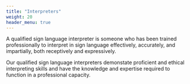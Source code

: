 ```yaml
---
title: "Interpreters"
weight: 20
header_menu: true
---
```


A qualified sign language interpreter is someone who has been trained professionally to interpret in sign language effectively, accurately, and impartially, both receptively and expressively.

Our qualified sign language interpreters demonstate proficient and ethical interpreting skills and have the knowledge and expertise required to function in a professional capacity.
